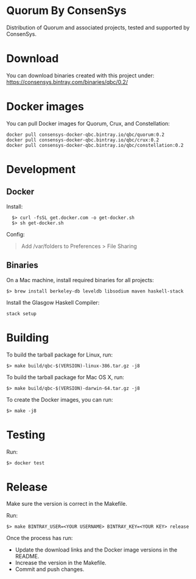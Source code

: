 # Quorum By ConsenSys

Distribution of Quorum and associated projects, tested and supported by ConsenSys.

# Download

You can download binaries created with this project under:
   https://consensys.bintray.com/binaries/qbc/0.2/

# Docker images

You can pull Docker images for Quorum, Crux, and Constellation:
```
docker pull consensys-docker-qbc.bintray.io/qbc/quorum:0.2
docker pull consensys-docker-qbc.bintray.io/qbc/crux:0.2
docker pull consensys-docker-qbc.bintray.io/qbc/constellation:0.2
```

# Development

## Docker

Install:
```
  $> curl -fsSL get.docker.com -o get-docker.sh
  $> sh get-docker.sh
```

Config:
> Add /var/folders to Preferences > File Sharing


## Binaries

On a Mac machine, install required binaries for all projects:

`$> brew install berkeley-db leveldb libsodium maven haskell-stack`

Install the Glasgow Haskell Compiler:

`stack setup`

# Building

To build the tarball package for Linux, run:
```
$> make build/qbc-$(VERSION)-linux-386.tar.gz -j8
```

To build the tarball package for Mac OS X, run:
```
$> make build/qbc-$(VERSION)-darwin-64.tar.gz -j8
```

To create the Docker images, you can run:
```
$> make -j8
```

# Testing

Run:
```
$> docker test
```

# Release

Make sure the version is correct in the Makefile.

Run:
```
$> make BINTRAY_USER=<YOUR USERNAME> BINTRAY_KEY=<YOUR KEY> release
```

Once the process has run:
* Update the download links and the Docker image versions in the README.
* Increase the version in the Makefile.
* Commit and push changes.
